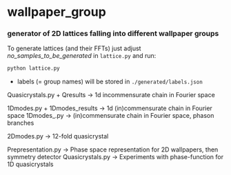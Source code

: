 # wallpaper_group
### generator of 2D lattices falling into different wallpaper groups

To generate lattices (and their FFTs) just adjust *no_samples_to_be_generated* in `lattice.py` and run:
```python
python lattice.py
```
- labels (= group names) will be stored in `./generated/labels.json`

Quasicrystals.py + Qresults -> 1d incommensurate chain in Fourier space 

1Dmodes.py + 1Dmodes_results ->  1d (in)commensurate chain in Fourier space
1Dmodes_.py -> (in)commensurate chain in Fourier space, phason branches

2Dmodes.py -> 12-fold quasicrystal

Prepresentation.py -> Phase space representation for 2D wallpapers, then symmetry detector
Quasicrystals.py -> Experiments with phase-function for 1D quasicrystals